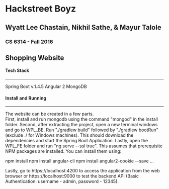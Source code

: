 # Hackstreet Boyz
## Wyatt Lee Chastain, Nikhil Sathe, & Mayur Talole
### CS 6314 - Fall 2016

## Shopping Website
#### Tech Stack
-------
Spring Boot v.1.4.5
Angular 2
MongoDB

#### Install and Running
------
The website can be created in a few parts.  
First, install and run mongodb using the command "mongod" in the install folder.
Second, after extracting the project, open a new terminal windows and go to WPL_BE.  Run "./gradlew build" followed by "./gradlew bootRun" (exclude ./ for Windows machines).  This should download the dependencies and start the Spring Boot Application.
Lastly, open the WPL_FE folder and run "ng serve --ssl true".  This assumes that prerequisite NPM packages are installed.  You can install them using:

npm install
npm install angular-cli
npm install angular2-cookie --save
...

Lastly, go to https://localhost:4200 to access the application from the web browser or https://localhost:9000 to test the backend API (Basic Authentication: username - admin, password - 12345).
